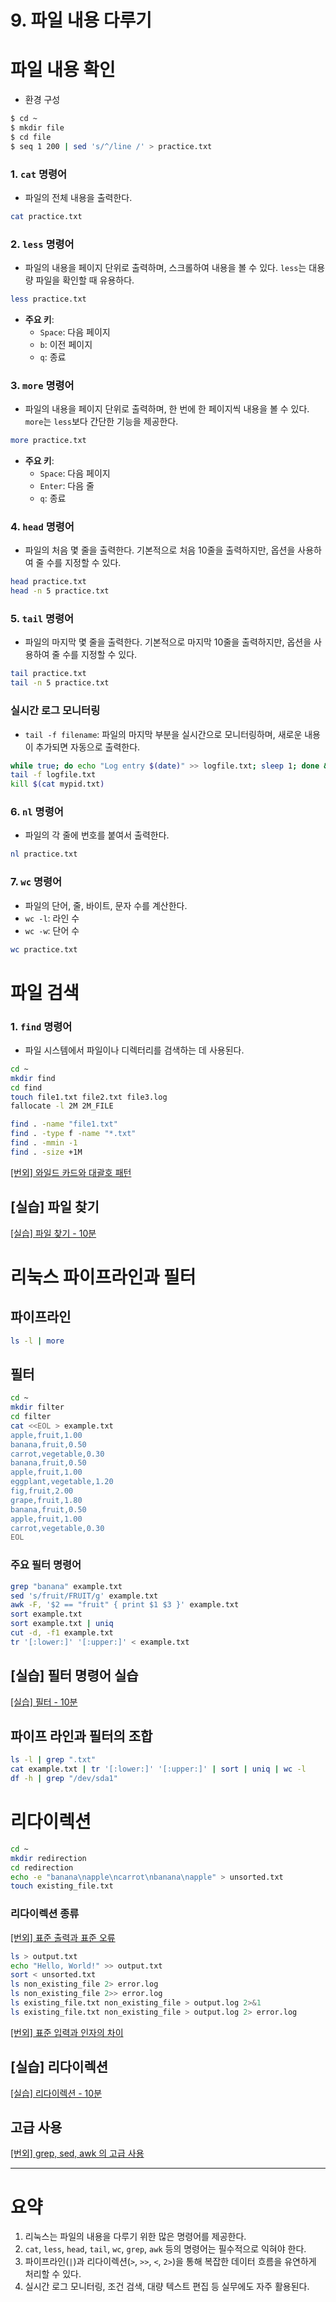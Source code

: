 # 9. 파일 내용 다루기

# 파일 내용 확인

- 환경 구성

```bash
$ cd ~
$ mkdir file
$ cd file
$ seq 1 200 | sed 's/^/line /' > practice.txt
```

### 1. `cat` 명령어

- 파일의 전체 내용을 출력한다.

```bash
cat practice.txt
```

### 2. `less` 명령어

- 파일의 내용을 페이지 단위로 출력하며, 스크롤하여 내용을 볼 수 있다. `less`는 대용량 파일을 확인할 때 유용하다.

```bash
less practice.txt
```

- **주요 키**:
  - `Space`: 다음 페이지
  - `b`: 이전 페이지
  - `q`: 종료

### 3. `more` 명령어

- 파일의 내용을 페이지 단위로 출력하며, 한 번에 한 페이지씩 내용을 볼 수 있다. `more`는 `less`보다 간단한 기능을 제공한다.

```bash
more practice.txt
```

- **주요 키**:
  - `Space`: 다음 페이지
  - `Enter`: 다음 줄
  - `q`: 종료

### 4. `head` 명령어

- 파일의 처음 몇 줄을 출력한다. 기본적으로 처음 10줄을 출력하지만, 옵션을 사용하여 줄 수를 지정할 수 있다.

```bash
head practice.txt
head -n 5 practice.txt
```

### 5. `tail` 명령어

- 파일의 마지막 몇 줄을 출력한다. 기본적으로 마지막 10줄을 출력하지만, 옵션을 사용하여 줄 수를 지정할 수 있다.

```bash
tail practice.txt
tail -n 5 practice.txt
```

### 실시간 로그 모니터링

- `tail -f filename`: 파일의 마지막 부분을 실시간으로 모니터링하며, 새로운 내용이 추가되면 자동으로 출력한다.

```bash
while true; do echo "Log entry $(date)" >> logfile.txt; sleep 1; done & echo $! > mypid.txt
tail -f logfile.txt
kill $(cat mypid.txt)
```

### 6. `nl` 명령어

- 파일의 각 줄에 번호를 붙여서 출력한다.

```bash
nl practice.txt
```

### 7. `wc` 명령어

- 파일의 단어, 줄, 바이트, 문자 수를 계산한다.
- `wc -l`: 라인 수
- `wc -w`: 단어 수

```bash
wc practice.txt
```

# 파일 검색

### 1. `find` 명령어

- 파일 시스템에서 파일이나 디렉터리를 검색하는 데 사용된다.

```bash
cd ~
mkdir find
cd find
touch file1.txt file2.txt file3.log
fallocate -l 2M 2M_FILE
```

```bash
find . -name "file1.txt"
find . -type f -name "*.txt"
find . -mmin -1
find . -size +1M
```

[[번외] 와일드 카드와 대괄호 패턴](extra/wildcard.md)

## [실습] 파일 찾기

[[실습] 파일 찾기 - 10분](extra/file.md)

# 리눅스 파이프라인과 필터

## 파이프라인

```bash
ls -l | more
```

## 필터

```bash
cd ~
mkdir filter
cd filter
cat <<EOL > example.txt
apple,fruit,1.00
banana,fruit,0.50
carrot,vegetable,0.30
banana,fruit,0.50
apple,fruit,1.00
eggplant,vegetable,1.20
fig,fruit,2.00
grape,fruit,1.80
banana,fruit,0.50
apple,fruit,1.00
carrot,vegetable,0.30
EOL
```

### 주요 필터 명령어

```bash
grep "banana" example.txt
sed 's/fruit/FRUIT/g' example.txt
awk -F, '$2 == "fruit" { print $1 $3 }' example.txt
sort example.txt
sort example.txt | uniq
cut -d, -f1 example.txt
tr '[:lower:]' '[:upper:]' < example.txt
```

## [실습] 필터 명령어 실습

[[실습] 필터 - 10분](extra/filter.md)

## 파이프 라인과 필터의 조합

```bash
ls -l | grep ".txt"
cat example.txt | tr '[:lower:]' '[:upper:]' | sort | uniq | wc -l
df -h | grep "/dev/sda1"
```

# 리다이렉션

```bash
cd ~
mkdir redirection
cd redirection
echo -e "banana\napple\ncarrot\nbanana\napple" > unsorted.txt
touch existing_file.txt
```

### 리다이렉션 종류

[[번외] 표준 출력과 표준 오류](extra/std.md)

```bash
ls > output.txt
echo "Hello, World!" >> output.txt
sort < unsorted.txt
ls non_existing_file 2> error.log
ls non_existing_file 2>> error.log
ls existing_file.txt non_existing_file > output.log 2>&1
ls existing_file.txt non_existing_file > output.log 2> error.log
```

[[번외] 표준 입력과 인자의 차이](extra/diff.md)

## [실습] 리다이렉션

[[실습] 리다이렉션 - 10분](training/redirection.md)

## 고급 사용

[[번외] grep, sed, awk 의 고급 사용](extra/advanced.md)

---

# 요약

1. 리눅스는 파일의 내용을 다루기 위한 많은 명령어를 제공한다.
2. `cat`, `less`, `head`, `tail`, `wc`, `grep`, `awk` 등의 명령어는 필수적으로 익혀야 한다.
3. 파이프라인(`|`)과 리다이렉션(`>`, `>>`, `<`, `2>`)을 통해 복잡한 데이터 흐름을 유연하게 처리할 수 있다.
4. 실시간 로그 모니터링, 조건 검색, 대량 텍스트 편집 등 실무에도 자주 활용된다.